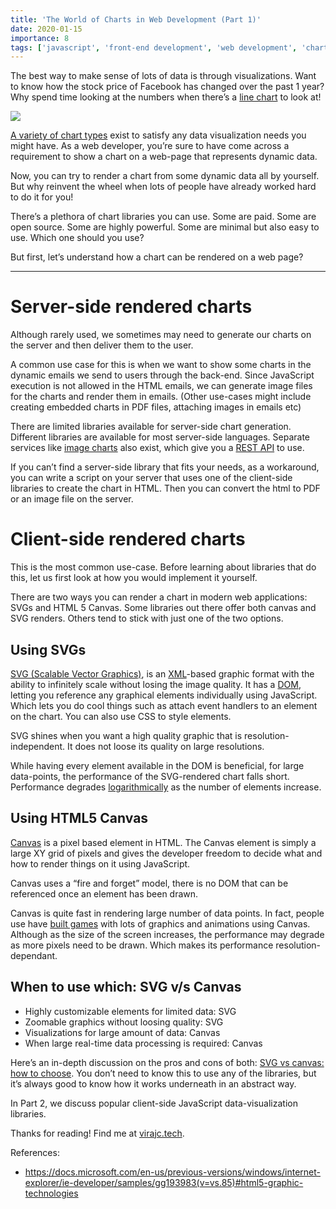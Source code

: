 ```yaml
---
title: 'The World of Charts in Web Development (Part 1)'
date: 2020-01-15
importance: 8
tags: ['javascript', 'front-end development', 'web development', 'charts']
---
```


The best way to make sense of lots of data is through visualizations. Want to know how the stock price of Facebook has changed over the past 1 year? Why spend time looking at the numbers when there’s a <a href="https://www.smartdraw.com/line-graph/" target="_blank">line chart</a> to look at!

<img src="/charts-1.jpeg" />

<a href="https://en.wikipedia.org/wiki/Chart#Types_of_charts" target="_blank">A variety of chart types</a> exist to satisfy any data visualization needs you might have. As a web developer, you’re sure to have come across a requirement to show a chart on a web-page that represents dynamic data.

Now, you can try to render a chart from some dynamic data all by yourself. But why reinvent the wheel when lots of people have already worked hard to do it for you!

There’s a plethora of chart libraries you can use. Some are paid. Some are open source. Some are highly powerful. Some are minimal but also easy to use. Which one should you use?

But first, let’s understand how a chart can be rendered on a web page?

* * *

Server-side rendered charts
===========================

Although rarely used, we sometimes may need to generate our charts on the server and then deliver them to the user.

A common use case for this is when we want to show some charts in the dynamic emails we send to users through the back-end. Since JavaScript execution is not allowed in the HTML emails, we can generate image files for the charts and render them in emails. (Other use-cases might include creating embedded charts in PDF files, attaching images in emails etc)

There are limited libraries available for server-side chart generation. Different libraries are available for most server-side languages. Separate services like <a href="https://www.image-charts.com/" target="_blank">image charts</a> also exist, which give you a <a href="https://restfulapi.net/" target="_blank">REST API</a> to use.

If you can’t find a server-side library that fits your needs, as a workaround, you can write a script on your server that uses one of the client-side libraries to create the chart in HTML. Then you can convert the html to PDF or an image file on the server.

Client-side rendered charts
===========================

This is the most common use-case. Before learning about libraries that do this, let us first look at how you would implement it yourself.

There are two ways you can render a chart in modern web applications: SVGs and HTML 5 Canvas. Some libraries out there offer both canvas and SVG renders. Others tend to stick with just one of the two options.

Using SVGs
----------

<a href="https://www.w3schools.com/graphics/svg_inhtml.asp" target="_blank">SVG (Scalable Vector Graphics)</a>, is an <a href="https://en.wikipedia.org/wiki/XML" target="_blank">XML</a>-based graphic format with the ability to infinitely scale without losing the image quality. It has a <a href="https://developer.mozilla.org/en-US/docs/Web/API/Document_Object_Model/Introduction" target="_blank">DOM</a>, letting you reference any graphical elements individually using JavaScript. Which lets you do cool things such as attach event handlers to an element on the chart. You can also use CSS to style elements.

SVG shines when you want a high quality graphic that is resolution-independent. It does not loose its quality on large resolutions.

While having every element available in the DOM is beneficial, for large data-points, the performance of the SVG-rendered chart falls short. Performance degrades <a href="https://en.wikipedia.org/wiki/Logarithmic_growth" target="_blank">logarithmically</a> as the number of elements increase.

Using HTML5 Canvas
------------------------------------------------------------------------------------------

<a href="https://developer.mozilla.org/en-US/docs/Web/API/Canvas_API/Tutorial" target="_blank">Canvas</a> is a pixel based element in HTML. The Canvas element is simply a large XY grid of pixels and gives the developer freedom to decide what and how to render things on it using JavaScript.

Canvas uses a “fire and forget” model, there is no DOM that can be referenced once an element has been drawn.

Canvas is quite fast in rendering large number of data points. In fact, people use have <a href="https://tutorialzine.com/2015/02/30-amazing-games-made-only-with-html5" target="_blank">built games</a> with lots of graphics and animations using Canvas. Although as the size of the screen increases, the performance may degrade as more pixels need to be drawn. Which makes its performance resolution-dependant.

When to use which: SVG v/s Canvas
---------------------------------

*   Highly customizable elements for limited data: SVG
*   Zoomable graphics without loosing quality: SVG
*   Visualizations for large amount of data: Canvas
*   When large real-time data processing is required: Canvas

Here’s an in-depth discussion on the pros and cons of both: <a href="https://docs.microsoft.com/en-us/previous-versions/windows/internet-explorer/ie-developer/samples/gg193983(v=vs.85)#html5-graphic-technologies" target="_blank">SVG vs canvas: how to choose</a>. You don’t need to know this to use any of the libraries, but it’s always good to know how it works underneath in an abstract way.

In Part 2, we discuss popular client-side JavaScript data-visualization libraries.

Thanks for reading! Find me at <a href="https://virajc.tech" target="_blank">virajc.tech</a>.

References:

*   <a href="https://docs.microsoft.com/en-us/previous-versions/windows/internet-explorer/ie-developer/samples/gg193983(v=vs.85)#html5-graphic-technologies" target="_blank">https://docs.microsoft.com/en-us/previous-versions/windows/internet-explorer/ie-developer/samples/gg193983(v=vs.85)#html5-graphic-technologies</a>